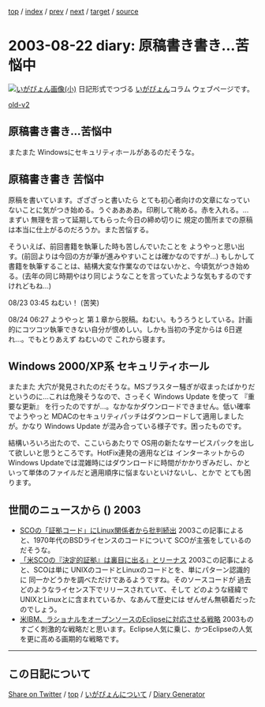 [top](../index.html) 
 / [index](index.html) 
 / [prev](ig030820.html) 
 / [next](ig030823.html) 
 / [target](https://igapyon.github.io/diary/2003/ig030822.html) 
 / [source](https://github.com/igapyon/diary/blob/gh-pages/2003/ig030822.html.src.md) 

2003-08-22 diary: 原稿書き書き…苦悩中
=====================================================================================================
[![いがぴょん画像(小)](https://igapyon.github.io/diary/images/iga200306s.jpg "いがぴょん")](https://igapyon.github.io/diary/memo/memoigapyon.html) 日記形式でつづる [いがぴょん](https://igapyon.github.io/diary/memo/memoigapyon.html)コラム ウェブページです。

[old-v2](ig030822-orig.html)

## 原稿書き書き…苦悩中

またまた Windowsにセキュリティホールがあるのだそうな。


## 原稿書き書き 苦悩中

原稿を書いています。ざざざっと書いたら とても初心者向けの文章になっていないことに気がつき始める。うぐああああ。印刷して眺める。赤を入れる。… まずい 無理を言って延期してもらった今日の締め切りに 規定の箇所までの原稿は本当に仕上がるのだろうか。また苦悩する。

そういえば、前回書籍を執筆した時も苦しんでいたことを ようやっと思い出す。(前回よりは今回の方が筆が進みやすいことは確かなのですが…) もしかして 書籍を執筆することは、結構大変な作業なのではないかと、今頃気がつき始める。(去年の同じ時期やはり同じようなことを言っていたような気もするのですけれどもね…)

08/23 03:45 ねむい！ (苦笑)

08/24 06:27 ようやっと 第１章から脱稿。ねむい。もうろうとしている。計画的にコツコツ執筆できない自分が恨めしい。しかも当初の予定からは 6日遅れ…。でもとりあえず ねむいので これから寝ます。

## Windows 2000/XP系 セキュリティホール

またまた 大穴が発見されたのだそうな。MSブラスター騒ぎが収まったばかりだというのに…これは危険そうなので、さっそく Windows Update を使って 『重要な更新』 を行ったのですが…。なかなかダウンロードできません。低い確率でようやっと MDACのセキュリティパッチはダウンロードして適用しましたが。かなり
Windows Update が混み合っている様子です。困ったものです。

結構いろいろ出たので、ここいらあたりで OS用の新たなサービスパックを出して欲しいと思うところです。HotFix連発の適用などは インターネットからのWindows Updateでは混雑時にはダウンロードに時間がかかりぎみだし、かといって単体のファイルだと適用順序に悩まないといけないし、とかで とても困ります。

## 世間のニュースから () 2003

* [SCOの「証拠コード」にLinux関係者から批判続出](http://www.zdnet.co.jp/news/0308/21/nebt_12.html)  2003この記事によると、1970年代のBSDライセンスのコードについて SCOが主張をしているのだそうな。
* [「米SCOの『決定的証拠』は裏目に出る」とリーナス](http://japan.cnet.com/news/ent/story/0,2000047623,20060511,00.htm)  2003この記事によると、SCOは単に UNIXのコードとLinuxのコードとを、単にパターン認識的に 同一かどうかを調べただけであるようですね。そのソースコードが 過去 どのようなライセンス下でリリースされていて、そして どのような経緯で UNIXとLinuxとに含まれているか、なあんて歴史には ぜんぜん無頓着だったのでしょう。
* [米IBM、ラショナルをオープンソースのEclipseに対応させる戦略](http://japan.cnet.com/news/ent/story/0,2000047623,20060495,00.htm)  2003ものすごく刺激的な戦略だと思います。Eclipse人気に乗じ、かつEclipseの人気を更に高める画期的な戦略です。

----------------------------------------------------------------------------------------------------

## この日記について

[Share on Twitter](https://twitter.com/intent/tweet?hashtags=igapyon%2Cdiary%2C%E3%81%84%E3%81%8C%E3%81%B4%E3%82%87%E3%82%93&text=%E5%8E%9F%E7%A8%BF%E6%9B%B8%E3%81%8D%E6%9B%B8%E3%81%8D%E2%80%A6%E8%8B%A6%E6%82%A9%E4%B8%AD&url=https%3A%2F%2Figapyon.github.io%2Fdiary%2F2003%2Fig030822.html) / [top](../index.html) / [いがぴょんについて](https://igapyon.github.io/diary/memo/memoigapyon.html) / [Diary Generator](https://github.com/igapyon/igapyonv3)
